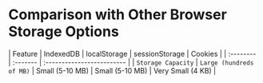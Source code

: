 
# Comparison with Other Browser Storage Options
| Feature | IndexedDB     | localStorage                | sessionStorage | Cookies |
| :-------- | :------- | :------------------------- |
| `Storage Capacity` | `Large (hundreds of MB)` | Small (5-10 MB) | Small (5-10 MB) | Very Small (4 KB) |